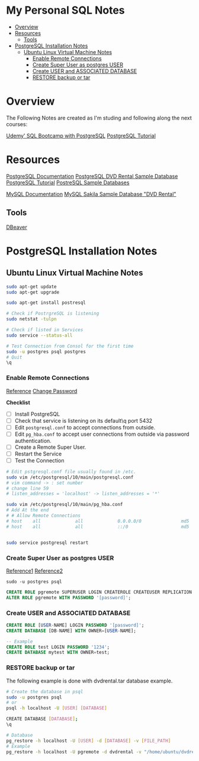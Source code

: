# My Personal SQL Notes <!-- omit in toc -->
- [Overview](#overview)
- [Resources](#resources)
  - [Tools](#tools)
- [PostgreSQL Installation Notes](#postgresql-installation-notes)
  - [Ubuntu Linux Virtual Machine Notes](#ubuntu-linux-virtual-machine-notes)
    - [Enable Remote Connections](#enable-remote-connections)
    - [Create Super User as postgres USER](#create-super-user-as-postgres-user)
    - [Create USER and ASSOCIATED DATABASE](#create-user-and-associated-database)
    - [RESTORE backup or tar](#restore-backup-or-tar)

# Overview

The Following Notes are created as I'm studing and following along the next courses:

[Udemy' SQL Bootcamp with PostgreSQL](https://www.udemy.com/the-complete-sql-bootcamp/)
[PostgreSQL Tutorial](http://www.postgresqltutorial.com/)

# Resources

[PostgreSQL Documentation]()
[PostgreSQL DVD Rental Sample Database]()
[PostgreSQL Tutorial]()
[PostreSQL Sample Databases](https://community.embarcadero.com/article/articles-database/1076-top-3-sample-databases-for-postgresql)

[MySQL Documentation]()
[MySQL Sakila Sample Database "DVD Rental"]()

## Tools

[DBeaver](https://dbeaver.io/download/)

# PostgreSQL Installation Notes

## Ubuntu Linux Virtual Machine Notes

```bash
sudo apt-get update
sudo apt-get upgrade

sudo apt-get install postresql

# Check if PostrgreSQL is listening
sudo netstat -tulpn

# Check if listed in Services
sudo service --status-all

# Test Connection from Consol for the first time
sudo -u postgres psql postgres
# Quit
\q
```

### Enable Remote Connections

[Reference](https://blog.bigbinary.com/2016/01/23/configure-postgresql-to-allow-remote-connection.html)
[Change Password](https://serverfault.com/questions/110154/whats-the-default-superuser-username-password-for-postgres-after-a-new-install)

**Checklist**

* [ ] Install PostgreSQL
* [ ] Check that service is listening on its default\q port 5432
* [ ] Edit `postgresql.conf` to accept connections from outside.
* [ ] Edit `pg_hba.conf` to accept user connections from outside via password authentication.
* [ ] Create a Remote Super User.
* [ ] Restart the Service
* [ ] Test the Connection

```bash
# Edit pstgresql.conf file usually found in /etc.
sudo vim /etc/postgresql/10/main/postgresql.conf 
# vim command -> : set number
# change line 59 
# listen_addresses = 'localhost' -> listen_addresses = '*'

sudo vim /etc/postgresql/10/main/pg_hba.conf
# Add At the end
# # Allow Remote Connections
# host    all             all             0.0.0.0/0               md5
# host    all             all             ::/0                    md5


sudo service postgresql restart
```

### Create Super User as postgres USER

[Reference1](https://tableplus.io/blog/2018/10/how-to-create-superuser-in-postgresql.html)
[Reference2](https://support.chartio.com/knowledgebase/creating-a-user-with-p)

```console
sudo -u postgres psql
```

```sql
CREATE ROLE pgremote SUPERUSER LOGIN CREATEROLE CREATEUSER REPLICATION BYPASSRLS;
ALTER ROLE pgremote WITH PASSWORD '[password]';
```

### Create USER and ASSOCIATED DATABASE

```sql
CREATE ROLE [USER-NAME] LOGIN PASSWORD '[password]';
CREATE DATABASE [DB-NAME] WITH OWNER=[USER-NAME];

-- Example
CREATE ROLE test LOGIN PASSWORD '1234';
CREATE DATABASE mytest WITH OWNER=test;

```

### RESTORE backup or tar

The following example is done with dvdrental.tar database example.

```bash
# Create the database in psql
sudo -u postgres psql
# or
psql -h localhost -U [USER] [DATABASE]

CREATE DATABASE [DATABASE];
\q

# Database
pg_restore -h localhost -U [USER] -d [DATABASE] -v [FILE_PATH]
# Example
pg_restore -h localhost -U pgremote -d dvdrental -v "/home/ubuntu/dvdrental.tar"

```